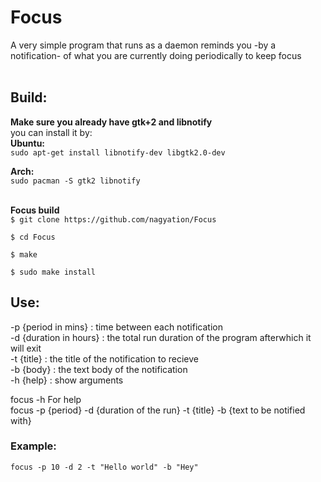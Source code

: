 # Focus
A very simple program that runs as a daemon reminds you -by a notification- of what you are currently doing periodically to keep focus <br> <br>

## Build:
**Make sure you already have gtk+2 and libnotify** <br>
you can install it by: <br>
**Ubuntu:** <br>
`sudo apt-get install libnotify-dev libgtk2.0-dev`


**Arch:** <br>
`sudo pacman -S gtk2 libnotify` 
 <br><br>

**Focus build** <br>
`$ git clone https://github.com/nagyation/Focus`

`$ cd Focus `

`$ make `

`$ sudo make install `

## Use:
-p {period in mins} : time between each notification <br>
-d {duration in hours} : the total run duration of the program afterwhich it will exit <br>
-t {title} : the title of the notification to recieve <br>
-b {body} : the text body of the notification <br>
-h {help} : show arguments <br>

focus -h    For help <br>
focus -p {period} -d {duration of the run} -t {title} -b {text to be notified with}<br>

### Example:
`focus -p 10 -d 2 -t "Hello world" -b "Hey"`<br>
